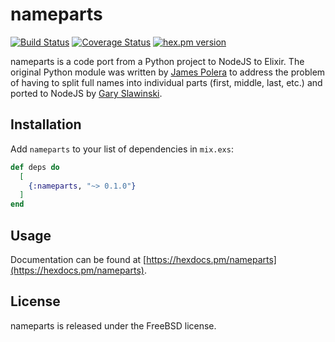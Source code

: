 # nameparts
[![Build Status](https://travis-ci.org/westonlit/nameparts.svg)](https://travis-ci.org/westonlit/nameparts) [![Coverage Status](https://coveralls.io/repos/github/westonlit/nameparts/badge.svg?branch=master)](https://coveralls.io/github/westonlit/nameparts?branch=master) [![hex.pm version](https://img.shields.io/hexpm/v/nameparts.svg)](https://hex.pm/packages/nameparts)

nameparts is a code port from a Python project to NodeJS to Elixir. The original Python module was written by [James Polera](https://github.com/polera) to address the problem of having to split full names into individual parts (first, middle, last, etc.) and ported to NodeJS by [Gary Slawinski](https://github.com/Ghary).

## Installation

Add `nameparts` to your list of dependencies in `mix.exs`:

```elixir
def deps do
  [
    {:nameparts, "~> 0.1.0"}
  ]
end
```

## Usage

Documentation can be found at [https://hexdocs.pm/nameparts](https://hexdocs.pm/nameparts).

## License

nameparts is released under the FreeBSD license.
